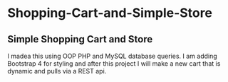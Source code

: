 # Shopping-Cart-and-Simple-Store
<h2>Simple Shopping Cart and Store</h2>
<p>I madea this using OOP PHP and MySQL database queries. I am adding Bootstrap 4 for styling and after this project I will make a new cart that is dynamic and pulls via a REST api. </p>
